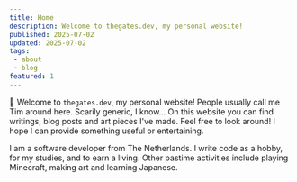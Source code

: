 ```yaml
---
title: Home
description: Welcome to thegates.dev, my personal website!
published: 2025-07-02
updated: 2025-07-02
tags:
 - about
 - blog
featured: 1
---
```


&#128075; Welcome to `thegates.dev`, my personal website! People usually call me Tim around here. Scarily generic, I know...
On this website you can find writings, blog posts and art pieces I've made.
Feel free to look around! I hope I can provide something useful or entertaining.

I am a software developer from The Netherlands.
I write code as a hobby, for my studies, and to earn a living.
Other pastime activities include playing Minecraft, making art and learning Japanese.
